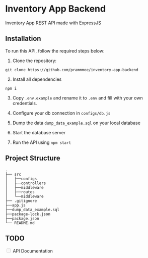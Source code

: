 # Inventory App Backend

Inventory App REST API made with ExpressJS

## Installation

To run this API, follow the required steps below:
1. Clone the repository:
```
git clone https://github.com/prammmoe/inventory-app-backend
```
2. Install all dependencies
```
npm i
```

3. Copy `.env.example` and rename it to `.env` and fill with your own credentials.

4. Configure your db connection in `configs/db.js`

5. Dump the data `dump_data_example.sql` on your local database

6. Start the database server

7. Run the API using `npm start`

## Project Structure

    .
    ├── src
    │   ├──configs
    │   ├──controllers
    │   ├──middleware
    │   ├──routes
    │   └──middleware
    ├── .gitignore              
    ├──app.js
    ├──dump_data_example.sql
    ├──package-lock.json
    ├──package.json
    └── README.md

## TODO

<input type="checkbox" disabled /> API Documentation